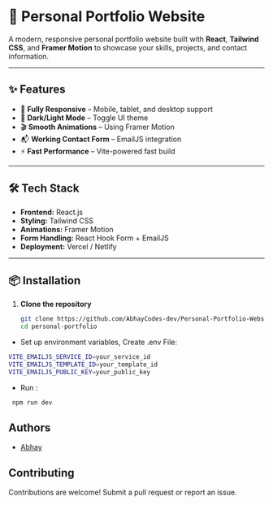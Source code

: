 # 🚀 Personal Portfolio Website

A modern, responsive personal portfolio website built with **React**, **Tailwind CSS**, and **Framer Motion** to showcase your skills, projects, and contact information.

---

## ✨ Features

- 📱 **Fully Responsive** – Mobile, tablet, and desktop support  
- 🌙 **Dark/Light Mode** – Toggle UI theme  
- 🎬 **Smooth Animations** – Using Framer Motion  
- 📬 **Working Contact Form** – EmailJS integration  
- ⚡ **Fast Performance** – Vite-powered fast build  

---

## 🛠️ Tech Stack

- **Frontend:** React.js  
- **Styling:** Tailwind CSS  
- **Animations:** Framer Motion  
- **Form Handling:** React Hook Form + EmailJS  
- **Deployment:** Vercel / Netlify  

---

## 📦 Installation

1. **Clone the repository**
   ```bash
   git clone https://github.com/AbhayCodes-dev/Personal-Portfolio-Website.git
   cd personal-portfolio

- Set up environment variables, Create .env File:
```bash
VITE_EMAILJS_SERVICE_ID=your_service_id
VITE_EMAILJS_TEMPLATE_ID=your_template_id
VITE_EMAILJS_PUBLIC_KEY=your_public_key
```

- Run :
```bash
 npm run dev
```

## Authors

- [Abhay](https://github.com/AbhayCodes-dev)


## Contributing

Contributions are welcome! Submit a pull request or report an issue.

